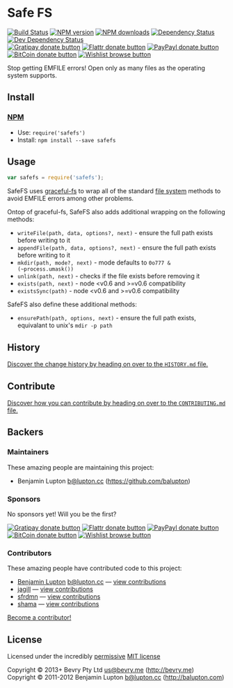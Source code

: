 
<!-- TITLE/ -->

# Safe FS

<!-- /TITLE -->


<!-- BADGES/ -->

[![Build Status](https://img.shields.io/travis/bevry/safefs/master.svg)](http://travis-ci.org/bevry/safefs "Check this project's build status on TravisCI")
[![NPM version](https://img.shields.io/npm/v/safefs.svg)](https://npmjs.org/package/safefs "View this project on NPM")
[![NPM downloads](https://img.shields.io/npm/dm/safefs.svg)](https://npmjs.org/package/safefs "View this project on NPM")
[![Dependency Status](https://img.shields.io/david/bevry/safefs.svg)](https://david-dm.org/bevry/safefs)
[![Dev Dependency Status](https://img.shields.io/david/dev/bevry/safefs.svg)](https://david-dm.org/bevry/safefs#info=devDependencies)<br/>
[![Gratipay donate button](https://img.shields.io/gratipay/bevry.svg)](https://www.gratipay.com/bevry/ "Donate weekly to this project using Gratipay")
[![Flattr donate button](https://img.shields.io/badge/flattr-donate-yellow.svg)](http://flattr.com/thing/344188/balupton-on-Flattr "Donate monthly to this project using Flattr")
[![PayPayl donate button](https://img.shields.io/badge/paypal-donate-yellow.svg)](https://www.paypal.com/cgi-bin/webscr?cmd=_s-xclick&hosted_button_id=QB8GQPZAH84N6 "Donate once-off to this project using Paypal")
[![BitCoin donate button](https://img.shields.io/badge/bitcoin-donate-yellow.svg)](https://coinbase.com/checkouts/9ef59f5479eec1d97d63382c9ebcb93a "Donate once-off to this project using BitCoin")
[![Wishlist browse button](https://img.shields.io/badge/wishlist-donate-yellow.svg)](http://amzn.com/w/2F8TXKSNAFG4V "Buy an item on our wishlist for us")

<!-- /BADGES -->


<!-- DESCRIPTION/ -->

Stop getting EMFILE errors! Open only as many files as the operating system supports.

<!-- /DESCRIPTION -->


<!-- INSTALL/ -->

## Install

### [NPM](http://npmjs.org/)
- Use: `require('safefs')`
- Install: `npm install --save safefs`

<!-- /INSTALL -->


## Usage

``` javascript
var safefs = require('safefs');
```

SafeFS uses [graceful-fs](https://npmjs.org/package/graceful-fs) to wrap all of the standard [file system](http://nodejs.org/docs/latest/api/all.html#all_file_system) methods to avoid EMFILE errors among other problems.

Ontop of graceful-fs, SafeFS also adds additional wrapping on the following methods:

- `writeFile(path, data, options?, next)` - ensure the full path exists before writing to it
- `appendFile(path, data, options?, next)` -  ensure the full path exists before writing to it
- `mkdir(path, mode?, next)` - mode defaults to `0o777 & (~process.umask())`
- `unlink(path, next)` - checks if the file exists before removing it
- `exists(path, next)` - node <v0.6 and >=v0.6 compatibility
- `existsSync(path)` - node <v0.6 and >=v0.6 compatibility

SafeFS also define these additional methods:

- `ensurePath(path, options, next)` - ensure the full path exists, equivalant to unix's `mdir -p path`


<!-- HISTORY/ -->

## History
[Discover the change history by heading on over to the `HISTORY.md` file.](https://github.com/bevry/safefs/blob/master/HISTORY.md#files)

<!-- /HISTORY -->


<!-- CONTRIBUTE/ -->

## Contribute

[Discover how you can contribute by heading on over to the `CONTRIBUTING.md` file.](https://github.com/bevry/safefs/blob/master/CONTRIBUTING.md#files)

<!-- /CONTRIBUTE -->


<!-- BACKERS/ -->

## Backers

### Maintainers

These amazing people are maintaining this project:

- Benjamin Lupton <b@lupton.cc> (https://github.com/balupton)

### Sponsors

No sponsors yet! Will you be the first?

[![Gratipay donate button](https://img.shields.io/gratipay/bevry.svg)](https://www.gratipay.com/bevry/ "Donate weekly to this project using Gratipay")
[![Flattr donate button](https://img.shields.io/badge/flattr-donate-yellow.svg)](http://flattr.com/thing/344188/balupton-on-Flattr "Donate monthly to this project using Flattr")
[![PayPayl donate button](https://img.shields.io/badge/paypal-donate-yellow.svg)](https://www.paypal.com/cgi-bin/webscr?cmd=_s-xclick&hosted_button_id=QB8GQPZAH84N6 "Donate once-off to this project using Paypal")
[![BitCoin donate button](https://img.shields.io/badge/bitcoin-donate-yellow.svg)](https://coinbase.com/checkouts/9ef59f5479eec1d97d63382c9ebcb93a "Donate once-off to this project using BitCoin")
[![Wishlist browse button](https://img.shields.io/badge/wishlist-donate-yellow.svg)](http://amzn.com/w/2F8TXKSNAFG4V "Buy an item on our wishlist for us")

### Contributors

These amazing people have contributed code to this project:

- [Benjamin Lupton](https://github.com/balupton) <b@lupton.cc> — [view contributions](https://github.com/bevry/safefs/commits?author=balupton)
- [jagill](https://github.com/jagill) — [view contributions](https://github.com/bevry/safefs/commits?author=jagill)
- [sfrdmn](https://github.com/sfrdmn) — [view contributions](https://github.com/bevry/safefs/commits?author=sfrdmn)
- [shama](https://github.com/shama) — [view contributions](https://github.com/bevry/safefs/commits?author=shama)

[Become a contributor!](https://github.com/bevry/safefs/blob/master/CONTRIBUTING.md#files)

<!-- /BACKERS -->


<!-- LICENSE/ -->

## License

Licensed under the incredibly [permissive](http://en.wikipedia.org/wiki/Permissive_free_software_licence) [MIT license](http://creativecommons.org/licenses/MIT/)

Copyright &copy; 2013+ Bevry Pty Ltd <us@bevry.me> (http://bevry.me)
<br/>Copyright &copy; 2011-2012 Benjamin Lupton <b@lupton.cc> (http://balupton.com)

<!-- /LICENSE -->


